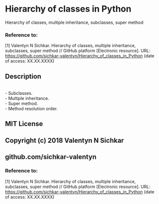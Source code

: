 # Hierarchy of classes in Python
Hierarchy of classes, multiple inheritance, subclasses, super method

### Reference to:
[1] Valentyn N Sichkar. Hierarchy of classes, multiple inheritance, subclasses, super method // GitHub platform [Electronic resource]. URL: https://github.com/sichkar-valentyn/Hierarchy_of_classes_in_Python (date of access: XX.XX.XXXX)

## Description
<br/> - Subclasses.
<br/> - Multiple inheritance.
<br/> - Super method.
<br/> - Method resolution order.

## MIT License
## Copyright (c) 2018 Valentyn N Sichkar
## github.com/sichkar-valentyn
### Reference to:
[1] Valentyn N Sichkar. Hierarchy of classes, multiple inheritance, subclasses, super method // GitHub platform [Electronic resource]. URL: https://github.com/sichkar-valentyn/Hierarchy_of_classes_in_Python (date of access: XX.XX.XXXX)
